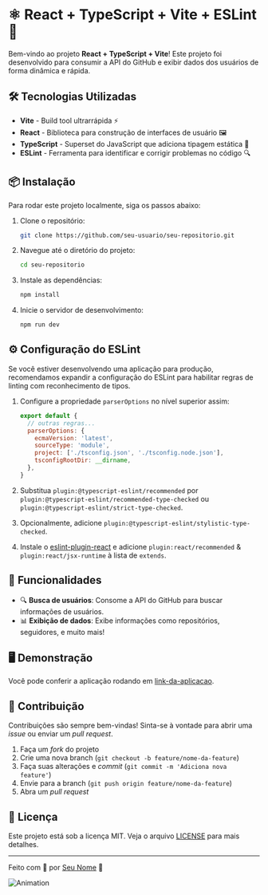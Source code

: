 # ⚛️ React + TypeScript + Vite + ESLint 🚀

Bem-vindo ao projeto **React + TypeScript + Vite**! Este projeto foi desenvolvido para consumir a API do GitHub e exibir dados dos usuários de forma dinâmica e rápida.

## 🛠️ Tecnologias Utilizadas

- **Vite** - Build tool ultrarrápida ⚡
- **React** - Biblioteca para construção de interfaces de usuário 🖼️
- **TypeScript** - Superset do JavaScript que adiciona tipagem estática 📝
- **ESLint** - Ferramenta para identificar e corrigir problemas no código 🔍

## 📦 Instalação

Para rodar este projeto localmente, siga os passos abaixo:

1. Clone o repositório:
   ```bash
   git clone https://github.com/seu-usuario/seu-repositorio.git
   ```
2. Navegue até o diretório do projeto:
   ```bash
   cd seu-repositorio
   ```
3. Instale as dependências:
   ```bash
   npm install
   ```
4. Inicie o servidor de desenvolvimento:
   ```bash
   npm run dev
   ```

## ⚙️ Configuração do ESLint

Se você estiver desenvolvendo uma aplicação para produção, recomendamos expandir a configuração do ESLint para habilitar regras de linting com reconhecimento de tipos.

1. Configure a propriedade `parserOptions` no nível superior assim:
   ```js
   export default {
     // outras regras...
     parserOptions: {
       ecmaVersion: 'latest',
       sourceType: 'module',
       project: ['./tsconfig.json', './tsconfig.node.json'],
       tsconfigRootDir: __dirname,
     },
   }
   ```

2. Substitua `plugin:@typescript-eslint/recommended` por `plugin:@typescript-eslint/recommended-type-checked` ou `plugin:@typescript-eslint/strict-type-checked`.
3. Opcionalmente, adicione `plugin:@typescript-eslint/stylistic-type-checked`.
4. Instale o [eslint-plugin-react](https://github.com/jsx-eslint/eslint-plugin-react) e adicione `plugin:react/recommended` & `plugin:react/jsx-runtime` à lista de `extends`.

## 🚀 Funcionalidades

- 🔍 **Busca de usuários**: Consome a API do GitHub para buscar informações de usuários.
- 📊 **Exibição de dados**: Exibe informações como repositórios, seguidores, e muito mais!

## 🖥️ Demonstração

Você pode conferir a aplicação rodando em [link-da-aplicacao](https://link-da-aplicacao.com).

## 🤝 Contribuição

Contribuições são sempre bem-vindas! Sinta-se à vontade para abrir uma _issue_ ou enviar um _pull request_.

1. Faça um _fork_ do projeto
2. Crie uma nova branch (`git checkout -b feature/nome-da-feature`)
3. Faça suas alterações e _commit_ (`git commit -m 'Adiciona nova feature'`)
4. Envie para a branch (`git push origin feature/nome-da-feature`)
5. Abra um _pull request_

## 📝 Licença

Este projeto está sob a licença MIT. Veja o arquivo [LICENSE](LICENSE) para mais detalhes.

---

Feito com 💙 por [Seu Nome](https://github.com/seu-usuario) 🚀

![Animation](https://media.giphy.com/media/3oEjI6SIIHBdRxXI40/giphy.gif)
